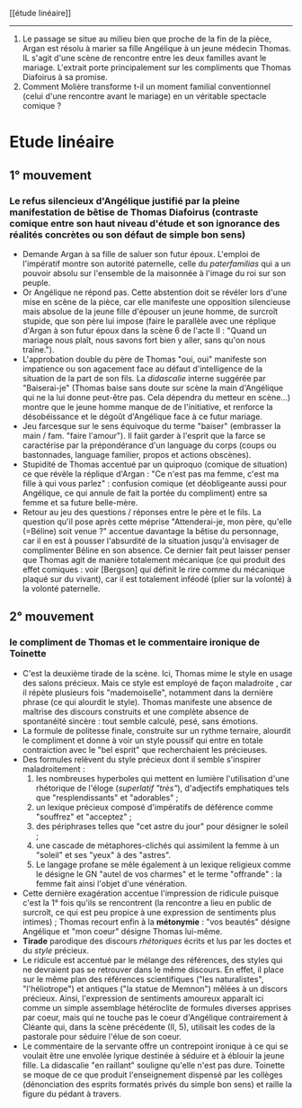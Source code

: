 [[étude linéaire]]
___
1. Le passage se situe au milieu bien que proche de la fin de la pièce, Argan est résolu à marier sa fille Angélique à un jeune médecin Thomas. IL s'agit d'une scène de rencontre entre les deux familles avant le mariage. L'extrait porte principalement sur les compliments que Thomas Diafoirus à sa promise.
2. Comment Molière transforme t-il un moment familial conventionnel (celui d'une rencontre avant le mariage) en un véritable spectacle comique ?
# Etude linéaire
## 1° mouvement 
### Le refus silencieux d'Angélique justifié par la pleine manifestation de bêtise de Thomas Diafoirus (contraste comique entre son haut niveau d'étude et son ignorance des réalités concrètes ou son défaut de simple bon sens)
- Demande Argan à sa fille de saluer son futur époux. L'emploi de l'impératif montre son autorité paternelle, celle du *paterfamilias* qui a un pouvoir absolu sur l'ensemble de la maisonnée à l'image du roi sur son peuple. 
- Or Angélique ne répond pas. Cette abstention doit se révéler lors d'une mise en scène de la pièce, car elle manifeste une opposition silencieuse mais absolue de la jeune fille d'épouser un jeune homme, de surcroît stupide, que son père lui impose (faire le parallèle avec une réplique d'Argan à son futur époux dans la scène 6 de l'acte II : "Quand un mariage nous plaît, nous savons fort bien y aller, sans qu'on nous traîne.").
- L'approbation double du père de Thomas "oui, oui" manifeste son impatience ou son agacement face au défaut d'intelligence de la situation de la part de son fils. La *didascalie* interne suggérée par "Baiserai-je" (Thomas baise sans doute sur scène la main d'Angélique qui ne la lui donne peut-être pas. Cela dépendra du metteur en scène...) montre que le jeune homme manque de de l'initiative, et renforce la désobéissance et le dégoût d'Angélique face à ce futur mariage.
- Jeu farcesque sur le sens équivoque du terme "baiser" (embrasser la main / fam. "faire l'amour"). Il faiit garder à l'esprit que la farce se caractérise par la prépondérance d'un language du corps (coups ou bastonnades, language familier, propos et actions obscènes).
- Stupidité de Thomas accentué par un quiproquo (comique de situation) ce que révèle la réplique d'Argan : "Ce n'est pas ma femme, c'est ma fille à qui vous parlez" : confusion comique (et déobligeante aussi pour Angélique, ce qui annule de fait la portée du compliment) entre sa femme et sa future belle-mère.
- Retour au jeu des questions / réponses entre le père et le fils. La question qu'il pose après cette méprise "Attenderai-je, mon père, qu'elle (=Béline) soit venue ?" accentue davantage la bêtise du personnage, car il en est à pousser l'absurdité de la situation jusqu'à envisager de complimenter Béline en son absence. Ce dernier fait peut laisser penser que Thomas agit de manière totalement mécanique (ce qui produit des effet comiques : voir [Bergson] qui définit le rire comme du mécanique plaqué sur du vivant), car il est totalement inféodé (plier sur la volonté) à la volonté paternelle.
## 2° mouvement
### le compliment de Thomas et le commentaire ironique de Toinette
- C'est la deuxième tirade de la scène. Ici, Thomas mime le style en usage des salons précieux. Mais ce style est employé de façon maladroite , car il répète plusieurs fois "mademoiselle", notamment dans la dernière phrase (ce qui alourdit le style). Thomas manifeste une absence de maîtrise des discours construits et une complète absence de spontanéité sincère : tout semble calculé, pesé, sans émotions.
- La formule de politesse finale, construite sur un rythme ternaire, alourdit le compliment et donne à voir un style poussif qui entre en totale contraiction avec le "bel esprit" que recherchaient les précieuses.
- Des formules relèvent du style précieux dont il semble s'inspirer maladroitement :
	1. les nombreuses hyperboles qui mettent en lumière l'utilisation d'une rhétorique de l'éloge (*superlatif "très"*), d'adjectifs emphatiques tels que "resplendissants" et "adorables" ;
	2. un lexique précieux composé d'impératifs de déférence comme "souffrez" et "acceptez" ;
	3. des périphrases telles que "cet astre du jour" pour désigner le soleil ;
	4. une cascade de métaphores-clichés qui assimilent la femme à un "soleil" et ses "yeux" à des "astres".
	5. Le langage profane se mêle également à un lexique religieux comme le désigne le GN "autel de vos charmes" et le terme "offrande" : la femme  fait ainsi l'objet d'une vénération.
- Cette dernière exagération accentue l'impression de ridicule puisque c'est la 1° fois qu'ils se rencontrent (la rencontre a lieu en public de surcroît, ce qui est peu propice à une expression de sentiments plus intimes) ; Thomas recourt enfin à la **métonymie** : "vos beautés" désigne Angélique et "mon coeur" désigne Thomas lui-même.
- **Tirade** parodique des discours *rhétoriques* écrits et lus par les doctes et du *style* précieux.
- Le ridicule est accentué par le mélange des références, des styles qui ne devraient pas se retrouver dans le même discours. En effet, il place sur le même plan des références scientifiques ("les naturalistes", "l'héliotrope") et antiques ("la statue de Memnon") mêlées à un discors précieux. Ainsi, l'expression de sentiments amoureux apparaît ici comme un simple assemblage hétéroclite de formules diverses apprises par coeur, mais qui ne touche pas le coeur d'Angélique contrairement à Cléante qui, dans la scène précédente (II, 5), utilisait les codes de la pastorale pour séduire l'élue de son coeur.
- Le commentaire de la servante offre un contrepoint ironique à ce qui se voulait être une envolée lyrique destinée à séduire et à éblouir la jeune fille. La didascalie "en raillant" souligne qu'elle n'est pas dure. Toinette se moque de ce que produit l'enseignement dispensé par les collèges (dénonciation des esprits formatés privés du simple bon sens) et raille la figure du pédant à travers.
 